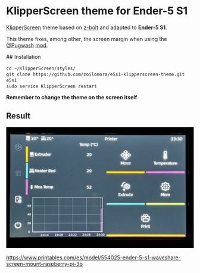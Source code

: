 # KlipperScreen theme for Ender-5 S1

[KlipperScreen] theme based on [z-bolt] and adapted to **Ender-5 S1**.

This theme fixes, among other, the screen margin when using the [@Pugwash] [mod].

## Installation

```
cd ~/KlipperScreen/styles/
git clone https://github.com/zoilomora/e5s1-klipperscreen-theme.git e5s1
sudo service KlipperScreen restart
```

**Remember to change the theme on the screen itself**

## Result

![Front](./docs/front.jpg)

https://www.printables.com/es/model/554025-ender-5-s1-waveshare-screen-mount-raspberry-pi-3b

[KlipperScreen]: https://github.com/KlipperScreen/KlipperScreen/
[z-bolt]: https://github.com/KlipperScreen/KlipperScreen/tree/54ad2981bc8a137a26a6ba63f36c980dccd9572f/styles/z-bolt

[@Pugwash]: https://www.printables.com/es/@Pugwash_271054

[mod]: https://www.printables.com/es/model/554025-ender-5-s1-waveshare-screen-mount-raspberry-pi-3b
